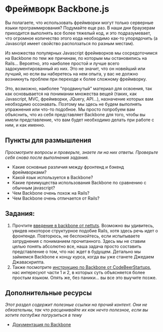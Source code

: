 # Фреймворк Backbone.js

Вы полагаете, что использовать фреймворки могут только серверные языки программирования? Подумайте еще раз. В наши дни браузерам приходится выполнять все более тяжелый код, и это подразумевает, что огромное количество этого кода необходимо как-то упорядочить (а Javascript имеет свойство расползаться по разным местам).

Из множества популярных Javascript фреймворков мы сосредоточимся на Backbone по тем же причинам, по которым мы остановились на Rails... Вероятно, это наиболее простой и лучше всего задокументированный из них. Это не значит, что он новейший или лучший, но если вы наберетесь на нем опыта, у вас не должно возникнуть проблем при переходе к более сложному фреймворку.

Это, возможно, наиболее "продвинутый" материал для освоения, так как основывается на понимании множества вещей (таких, как Javascript, MVC, фреймворки, JQuery, API...), назначение которых вам необходимо осознавать. Поэтому мы здесь не будем выполнять упражнения или что-то подобное. Мы просто попробуем вам объяснить, что из себя представляет Backbone для того, чтобы вы имели представление, что вам будет необходимо делать при работе с ним, и как именно.

## Пункты для размышления

*Просмотрите вопросы и проверьте, знаете ли на них ответы. Проверьте себя снова после выполнения задания.*

* Какие основные различия между фронтенд и бэкенд фреймворками?
* Какой язык используется в Backbone?
* Какие преимущества использования Backbone по сравнению с обычным javascript?
* Чем Backbone очень похож на Rails?
* Чем Backbone очень отличается от Rails?

## Задания:

1. Прочтите [введение в backbone от nettuts](http://net.tutsplus.com/tutorials/javascript-ajax/getting-started-with-backbone-js/). Возможно вы удивитесь, увидев некоторое структурное подобие Rails, хотя здесь речь идет о фронтенде. Повторюсь, не беспокойтесь, если испытываете затруднения с пониманием прочитанного. Здесь мы не ставим целью понять абсолютно все, наша задача просто составить представление о том, что нас ждет в будущем. Детально мы займемся Backbone к концу курса, когда вы уже станете Джедаем Джаваскрипта.
2. Также посмотрите [инструкцию по Backbone от CodeBeerStartups](http://www.codebeerstartups.com/2012/12/a-complete-guide-for-learning-backbone-js/), нас интересуют части 1 и 2, в которых суть объясняется более простым языком. Опять же, без паники... вы все это выучите позже.

## Дополнительные ресурсы

*Этот раздел содержит полезные ссылки на прочий контент. Они не обязательны, так что расценивайте их как нечто полезное, если вы хотите поглубже погрузиться в тему*

* [Документация по Backbone](http://backbonejs.org/)

